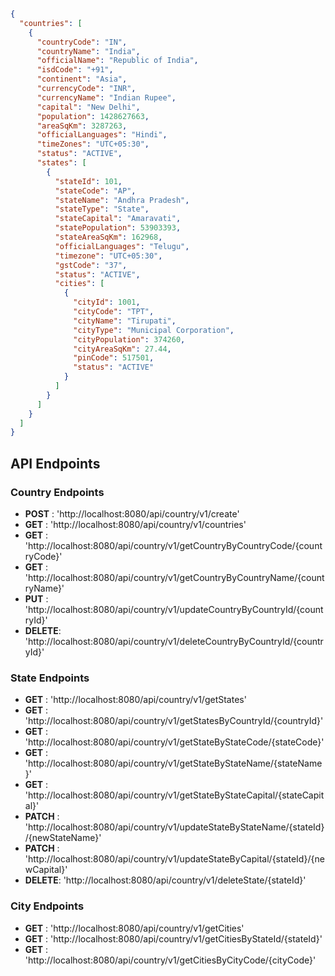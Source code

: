 ```json

{
  "countries": [
    {
      "countryCode": "IN",
      "countryName": "India",
      "officialName": "Republic of India",
      "isdCode": "+91",
      "continent": "Asia",
      "currencyCode": "INR",
      "currencyName": "Indian Rupee",
      "capital": "New Delhi",
      "population": 1428627663,
      "areaSqKm": 3287263,
      "officialLanguages": "Hindi",
      "timeZones": "UTC+05:30",
      "status": "ACTIVE",
      "states": [
        {
          "stateId": 101,
          "stateCode": "AP",
          "stateName": "Andhra Pradesh",
          "stateType": "State",
          "stateCapital": "Amaravati",
          "statePopulation": 53903393,
          "stateAreaSqKm": 162968,
          "officialLanguages": "Telugu",
          "timezone": "UTC+05:30",
          "gstCode": "37",
          "status": "ACTIVE",
          "cities": [
            {
              "cityId": 1001,
              "cityCode": "TPT",
              "cityName": "Tirupati",
              "cityType": "Municipal Corporation",
              "cityPopulation": 374260,
              "cityAreaSqKm": 27.44,
              "pinCode": 517501,
              "status": "ACTIVE"
            }
          ]
        }
      ]
    }
  ]
}


```

## API Endpoints
### Country Endpoints

* **POST**  : 'http://localhost:8080/api/country/v1/create'
* **GET**   : 'http://localhost:8080/api/country/v1/countries'
* **GET**   : 'http://localhost:8080/api/country/v1/getCountryByCountryCode/{countryCode}'
* **GET**   : 'http://localhost:8080/api/country/v1/getCountryByCountryName/{countryName}'
* **PUT**   : 'http://localhost:8080/api/country/v1/updateCountryByCountryId/{countryId}'
* **DELETE**: 'http://localhost:8080/api/country/v1/deleteCountryByCountryId/{countryId}'

### State Endpoints

* **GET**   : 'http://localhost:8080/api/country/v1/getStates'
* **GET**   : 'http://localhost:8080/api/country/v1/getStatesByCountryId/{countryId}'
* **GET**   : 'http://localhost:8080/api/country/v1/getStateByStateCode/{stateCode}'
* **GET**	: 'http://localhost:8080/api/country/v1/getStateByStateName/{stateName}'	
* **GET**   : 'http://localhost:8080/api/country/v1/getStateByStateCapital/{stateCapital}'
* **PATCH** : 'http://localhost:8080/api/country/v1/updateStateByStateName/{stateId}/{newStateName}'	 
* **PATCH**	: 'http://localhost:8080/api/country/v1/updateStateByCapital/{stateId}/{newCapital}'	
* **DELETE**: 'http://localhost:8080/api/country/v1/deleteState/{stateId}'	

### City Endpoints

* **GET**   : 'http://localhost:8080/api/country/v1/getCities'
* **GET**   : 'http://localhost:8080/api/country/v1/getCitiesByStateId/{stateId}'
* **GET**   : 'http://localhost:8080/api/country/v1/getCitiesByCityCode/{cityCode}'